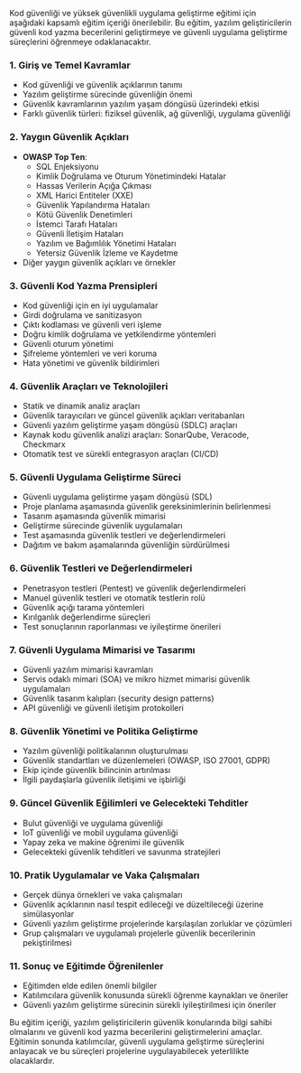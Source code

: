 Kod güvenliği ve yüksek güvenlikli uygulama geliştirme eğitimi için aşağıdaki kapsamlı eğitim içeriği önerilebilir. Bu eğitim, yazılım geliştiricilerin güvenli kod yazma becerilerini geliştirmeye ve güvenli uygulama geliştirme süreçlerini öğrenmeye odaklanacaktır.

### 1. **Giriş ve Temel Kavramlar**
   - Kod güvenliği ve güvenlik açıklarının tanımı
   - Yazılım geliştirme sürecinde güvenliğin önemi
   - Güvenlik kavramlarının yazılım yaşam döngüsü üzerindeki etkisi
   - Farklı güvenlik türleri: fiziksel güvenlik, ağ güvenliği, uygulama güvenliği

### 2. **Yaygın Güvenlik Açıkları**
   - **OWASP Top Ten**:
     - SQL Enjeksiyonu
     - Kimlik Doğrulama ve Oturum Yönetimindeki Hatalar
     - Hassas Verilerin Açığa Çıkması
     - XML Harici Entiteler (XXE)
     - Güvenlik Yapılandırma Hataları
     - Kötü Güvenlik Denetimleri
     - İstemci Tarafı Hataları
     - Güvenli İletişim Hataları
     - Yazılım ve Bağımlılık Yönetimi Hataları
     - Yetersiz Güvenlik İzleme ve Kaydetme
   - Diğer yaygın güvenlik açıkları ve örnekler

### 3. **Güvenli Kod Yazma Prensipleri**
   - Kod güvenliği için en iyi uygulamalar
   - Girdi doğrulama ve sanitizasyon
   - Çıktı kodlaması ve güvenli veri işleme
   - Doğru kimlik doğrulama ve yetkilendirme yöntemleri
   - Güvenli oturum yönetimi
   - Şifreleme yöntemleri ve veri koruma
   - Hata yönetimi ve güvenlik bildirimleri

### 4. **Güvenlik Araçları ve Teknolojileri**
   - Statik ve dinamik analiz araçları
   - Güvenlik tarayıcıları ve güncel güvenlik açıkları veritabanları
   - Güvenli yazılım geliştirme yaşam döngüsü (SDLC) araçları
   - Kaynak kodu güvenlik analizi araçları: SonarQube, Veracode, Checkmarx
   - Otomatik test ve sürekli entegrasyon araçları (CI/CD)

### 5. **Güvenli Uygulama Geliştirme Süreci**
   - Güvenli uygulama geliştirme yaşam döngüsü (SDL)
   - Proje planlama aşamasında güvenlik gereksinimlerinin belirlenmesi
   - Tasarım aşamasında güvenlik mimarisi
   - Geliştirme sürecinde güvenlik uygulamaları
   - Test aşamasında güvenlik testleri ve değerlendirmeleri
   - Dağıtım ve bakım aşamalarında güvenliğin sürdürülmesi

### 6. **Güvenlik Testleri ve Değerlendirmeleri**
   - Penetrasyon testleri (Pentest) ve güvenlik değerlendirmeleri
   - Manuel güvenlik testleri ve otomatik testlerin rolü
   - Güvenlik açığı tarama yöntemleri
   - Kırılganlık değerlendirme süreçleri
   - Test sonuçlarının raporlanması ve iyileştirme önerileri

### 7. **Güvenli Uygulama Mimarisi ve Tasarımı**
   - Güvenli yazılım mimarisi kavramları
   - Servis odaklı mimari (SOA) ve mikro hizmet mimarisi güvenlik uygulamaları
   - Güvenlik tasarım kalıpları (security design patterns)
   - API güvenliği ve güvenli iletişim protokolleri

### 8. **Güvenlik Yönetimi ve Politika Geliştirme**
   - Yazılım güvenliği politikalarının oluşturulması
   - Güvenlik standartları ve düzenlemeleri (OWASP, ISO 27001, GDPR)
   - Ekip içinde güvenlik bilincinin artırılması
   - İlgili paydaşlarla güvenlik iletişimi ve işbirliği

### 9. **Güncel Güvenlik Eğilimleri ve Gelecekteki Tehditler**
   - Bulut güvenliği ve uygulama güvenliği
   - IoT güvenliği ve mobil uygulama güvenliği
   - Yapay zeka ve makine öğrenimi ile güvenlik
   - Gelecekteki güvenlik tehditleri ve savunma stratejileri

### 10. **Pratik Uygulamalar ve Vaka Çalışmaları**
   - Gerçek dünya örnekleri ve vaka çalışmaları
   - Güvenlik açıklarının nasıl tespit edileceği ve düzeltileceği üzerine simülasyonlar
   - Güvenli yazılım geliştirme projelerinde karşılaşılan zorluklar ve çözümleri
   - Grup çalışmaları ve uygulamalı projelerle güvenlik becerilerinin pekiştirilmesi

### 11. **Sonuç ve Eğitimde Öğrenilenler**
   - Eğitimden elde edilen önemli bilgiler
   - Katılımcılara güvenlik konusunda sürekli öğrenme kaynakları ve öneriler
   - Güvenli yazılım geliştirme sürecinin sürekli iyileştirilmesi için öneriler

Bu eğitim içeriği, yazılım geliştiricilerin güvenlik konularında bilgi sahibi olmalarını ve güvenli kod yazma becerilerini geliştirmelerini amaçlar. Eğitimin sonunda katılımcılar, güvenli uygulama geliştirme süreçlerini anlayacak ve bu süreçleri projelerine uygulayabilecek yeterlilikte olacaklardır.